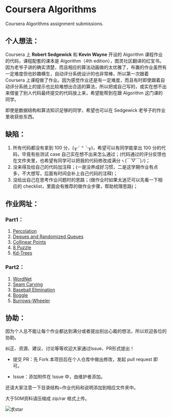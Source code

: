 # Coursera Algorithms
Coursera Algorithms assignment submissions.



## 个人想法：

Coursera 上 __Robert Sedgewick__ 和 __Kevin Wayne__ 开设的 Algorithm 课程作业的代码，课程配套的课本是 Algorithm（4th edition），图灵社区翻译的红宝书。因为老爷子讲的确实清楚，而且相应的算法动画做的太优雅了，布置的作业虽然有一定难度但也妙趣横生，自动评分系统设计的也非常棒，所以第一次跟着 Coursera 上课程做了作业。因为感觉作业还是有一定难度，而且有时即使跟着自动评分系统上的提示也比较难想出合适的算法，所以把或自己写的，或实在想不出来借鉴了别人代码最终提交的代码放上来，希望能帮到在跟 Algorithm 这门课的同学。

即使是数据结构和算法知识足够的同学，希望也可以在 Sedgewick 老爷子的作业里收获些东西。



## 缺陷：

1. 所有代码都没有拿到 100 分，(╥╯^╰╥)，希望可以有同学能拿出 100 分的代码，毕竟有些测试 case 自己实在想不出来怎么通过；(代码通过的评分反馈也在文件夹里，也希望有同学可以把我的代码修改成满分ヽ(￣▽￣)ﾉ)；
2. 没来得及给自己的代码加注释；(一是没养成好习惯，二是这学期作业有点多，不大想写，后面有时间会补上自己代码的注释)；
3. 没给出自己在思考作业问题时的思路；(做作业时如果太迷茫可以先看一下相应的 checklist，里面会有推荐的做作业步骤，帮助梳理思路)；



## 作业网址：

### Part1：

1. [Percolation](https://www.coursera.org/learn/algorithms-part1/programming/Lhp5z/percolation)
2. [Deques and Randomized Queues](https://www.coursera.org/learn/algorithms-part1/programming/zamjZ/deques-and-randomized-queues)
3. [Collinear Points](https://www.coursera.org/learn/algorithms-part1/programming/prXiW/collinear-points)
4. [8 Puzzle](https://www.coursera.org/learn/algorithms-part1/programming/iqOQi/8-puzzle)
5. [Kd-Trees](https://www.coursera.org/learn/algorithms-part1/programming/wuF0a/kd-trees)



### Part2：

1. [WordNet](https://www.coursera.org/learn/algorithms-part2/programming/BCNsp/wordnet)
2. [Seam Carving](https://www.coursera.org/learn/algorithms-part2/programming/cOdkz/seam-carving)
3. [Baseball Elimination](https://www.coursera.org/learn/algorithms-part2/programming/hmYRI/baseball-elimination)
4. [Boggle](https://www.coursera.org/learn/algorithms-part2/programming/9GqJs/boggle/submission)
5. [Burrows-Wheeler](https://www.coursera.org/learn/algorithms-part2/programming/3nmSB/burrows-wheeler)

## 协助：

因为个人总不能让每个作业都达到满分或者提出别出心裁的想法，所以欢迎各位的协助。

纠正、资源、建议、讨论等等欢迎大家通过Issue、PR形式提出！

- 提交 PR：先 Fork 本项目后在个人仓库中做出修改，发起 pull request 即可。

- Issue：添加附件在 Issue 中，由维护者添加。

还请大家注意一下目录结构~作业代码和说明添加到相应文件夹中。

大于50M资料请压缩成 zip/rar 格式上传。

![求star](/ReadMeImg/求star.png)

